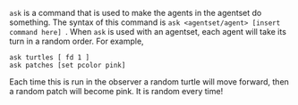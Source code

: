 `ask` is a command that is used to make the agents in the agentset do something. The syntax of this command is `ask <agentset/agent> [insert command here] `. When `ask` is used with an agentset, each agent will take its turn in a random order. For example, 

```
ask turtles [ fd 1 ] 
ask patches [set pcolor pink]
```

Each time this is run in the observer a random turtle will move forward, then a random patch will become pink. It is random every time!

